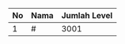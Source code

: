 | No | Nama            | Jumlah Level |
|----|-----------------|--------------|
| 1  | #    |    3001        |
